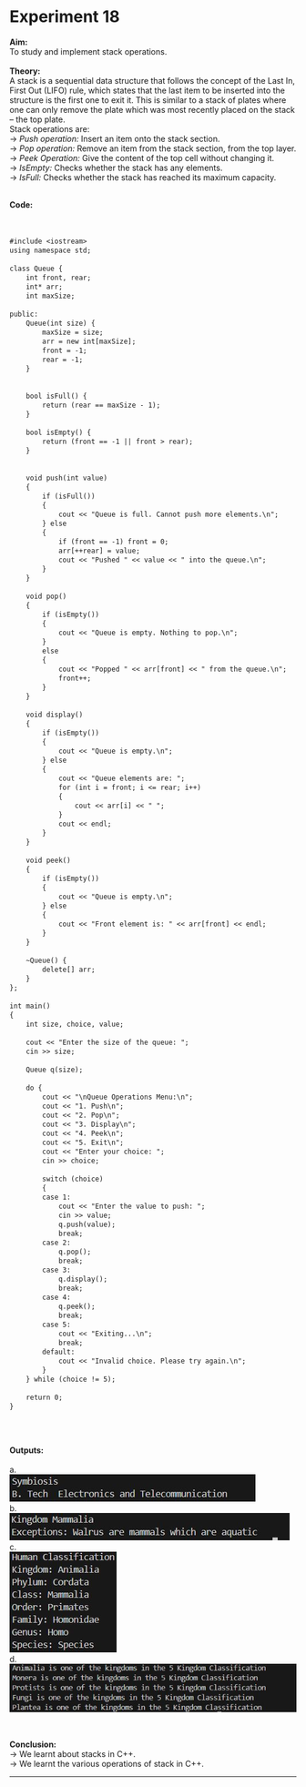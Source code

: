 # Experiment 18

**Aim:** <br>
To study and implement stack operations. <br>
<br>
**Theory:** <br>
A stack is a sequential data structure that follows the concept of the Last In, First Out (LIFO) rule, which states that the last item to be inserted into the structure is the first one to exit it. This is similar to a stack of plates where one can only remove the plate which was most recently placed on the stack – the top plate. <br>
Stack operations are: <br>
&#8594; _Push operation:_ Insert an item onto the stack section. <br>
&#8594; _Pop operation:_ Remove an item from the stack section, from the top layer. <br>
&#8594; _Peek Operation:_ Give the content of the top cell without changing it. <br>
&#8594; _IsEmpty:_ Checks whether the stack has any elements. <br>
&#8594; _IsFull:_ Checks whether the stack has reached its maximum capacity. <br>
<br>

**Code:** <br>
<br>
```

#include <iostream>
using namespace std;

class Queue {
    int front, rear;
    int* arr;  
    int maxSize; 

public:
    Queue(int size) {
        maxSize = size;
        arr = new int[maxSize];  
        front = -1;
        rear = -1;
    }


    bool isFull() {
        return (rear == maxSize - 1);
    }

    bool isEmpty() {
        return (front == -1 || front > rear);
    }


    void push(int value) 
    {
        if (isFull()) 
        {
            cout << "Queue is full. Cannot push more elements.\n";
        } else 
        {
            if (front == -1) front = 0;  
            arr[++rear] = value;
            cout << "Pushed " << value << " into the queue.\n";
        }
    }

    void pop() 
    {
        if (isEmpty()) 
        {
            cout << "Queue is empty. Nothing to pop.\n";
        }
        else 
        {
            cout << "Popped " << arr[front] << " from the queue.\n";
            front++;
        }
    }

    void display()
    {
        if (isEmpty()) 
        {
            cout << "Queue is empty.\n";
        } else 
        {
            cout << "Queue elements are: ";
            for (int i = front; i <= rear; i++) 
            {
                cout << arr[i] << " ";
            }
            cout << endl;
        }
    }

    void peek() 
    {
        if (isEmpty()) 
        {
            cout << "Queue is empty.\n";
        } else 
        {
            cout << "Front element is: " << arr[front] << endl;
        }
    }

    ~Queue() {
        delete[] arr;
    }
};

int main() 
{
    int size, choice, value;

    cout << "Enter the size of the queue: ";
    cin >> size;

    Queue q(size);

    do {
        cout << "\nQueue Operations Menu:\n";
        cout << "1. Push\n";
        cout << "2. Pop\n";
        cout << "3. Display\n";
        cout << "4. Peek\n";
        cout << "5. Exit\n";
        cout << "Enter your choice: ";
        cin >> choice;

        switch (choice) 
        {
        case 1:
            cout << "Enter the value to push: ";
            cin >> value;
            q.push(value);
            break;
        case 2:
            q.pop();
            break;
        case 3:
            q.display();
            break;
        case 4:
            q.peek();
            break;
        case 5:
            cout << "Exiting...\n";
            break;
        default:
            cout << "Invalid choice. Please try again.\n";
        }
    } while (choice != 5);

    return 0;
}


```
<br>

**Outputs:**  <br>
<br>
a.<br>
![exp19a output](https://github.com/tanishaamenon/CDS---Inheritance/blob/main/exp14a.JPG) <br>
b.<br>
![exp14b output](https://github.com/tanishaamenon/CDS---Inheritance/blob/main/exp14b.JPG) <br>
c.<br>
![exp14c output](https://github.com/tanishaamenon/CDS---Inheritance/blob/main/exp14c.JPG) <br>
d.<br>
![exp14d output](https://github.com/tanishaamenon/CDS---Inheritance/blob/main/exp14d.JPG) <br>



<br>

**Conclusion:** <br>
&#8594; We learnt about stacks in C++. <br>
&#8594; We learnt the various operations of stack in C++. <br>
*******
<br>

